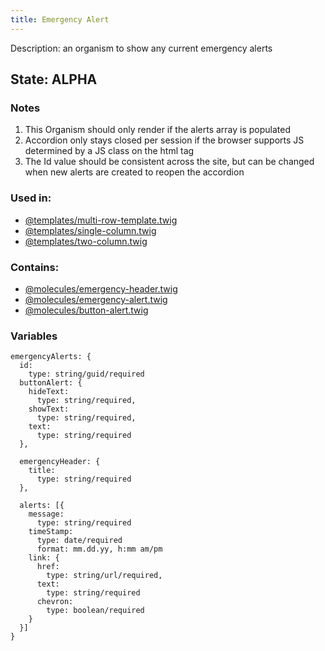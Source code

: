 ```yaml
---
title: Emergency Alert
---
```

Description: an organism to show any current emergency alerts 

## State: ALPHA

### Notes 
  1. This Organism should only render if the alerts array is populated
  2. Accordion only stays closed per session if the browser supports JS determined by a JS class on the html tag
  3. The Id value should be consistent across the site, but can be changed when new alerts are created to reopen the accordion

### Used in: 
* [@templates/multi-row-template.twig](/?p=templates-multi-row-template)
* [@templates/single-column.twig](/?p=templates-single-column)
* [@templates/two-column.twig](/?p=templates-two-column)

### Contains:
* [@molecules/emergency-header.twig](/?p=molecules-emergency-header)
* [@molecules/emergency-alert.twig](/?p=molecules-emergency-alert)
* [@molecules/button-alert.twig](/?p=molecules-button-alert)

### Variables 
~~~ 
emergencyAlerts: {
  id: 
    type: string/guid/required
  buttonAlert: {
    hideText: 
      type: string/required,
    showText: 
      type: string/required,
    text: 
      type: string/required
  },

  emergencyHeader: {
    title: 
      type: string/required
  },

  alerts: [{
    message: 
      type: string/required
    timeStamp: 
      type: date/required
      format: mm.dd.yy, h:mm am/pm
    link: {
      href: 
        type: string/url/required,
      text:
        type: string/required
      chevron: 
        type: boolean/required
    }
  }]
}
~~~

